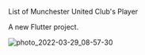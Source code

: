 List of Munchester United Club's Player

A new Flutter project.


![photo_2022-03-29_08-57-30](https://user-images.githubusercontent.com/70878222/162279272-73923f0a-3b89-49f0-9b9d-e51bf283eda2.jpg)

